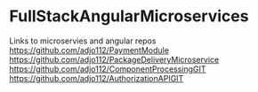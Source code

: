 # FullStackAngularMicroservices

Links to microservies and angular repos
https://github.com/adjo112/PaymentModule
https://github.com/adjo112/PackageDeliveryMicroservice
https://github.com/adjo112/ComponentProcessingGIT
https://github.com/adjo112/AuthorizationAPIGIT
